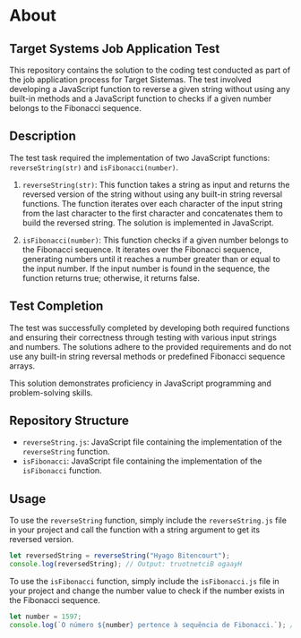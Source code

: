 # About

## Target Systems Job Application Test

This repository contains the solution to the coding test conducted as part of the job application process for Target Sistemas. The test involved developing a JavaScript function to reverse a given string without using any built-in methods and a JavaScript function to checks if a given number belongs to the Fibonacci sequence.

## Description

The test task required the implementation of two JavaScript functions: `reverseString(str)` and `isFibonacci(number)`.

1. `reverseString(str)`: This function takes a string as input and returns the reversed version of the string without using any built-in string reversal functions. The function iterates over each character of the input string from the last character to the first character and concatenates them to build the reversed string. The solution is implemented in JavaScript.

2. `isFibonacci(number)`: This function checks if a given number belongs to the Fibonacci sequence. It iterates over the Fibonacci sequence, generating numbers until it reaches a number greater than or equal to the input number. If the input number is found in the sequence, the function returns true; otherwise, it returns false.

## Test Completion

The test was successfully completed by developing both required functions and ensuring their correctness through testing with various input strings and numbers. The solutions adhere to the provided requirements and do not use any built-in string reversal methods or predefined Fibonacci sequence arrays.

This solution demonstrates proficiency in JavaScript programming and problem-solving skills.


## Repository Structure

- `reverseString.js`: JavaScript file containing the implementation of the `reverseString` function.
- `isFibonacci`: JavaScript file containing the implementation of the `isFibonacci` function.

## Usage

To use the `reverseString` function, simply include the `reverseString.js` file in your project and call the function with a string argument to get its reversed version.

```javascript
let reversedString = reverseString("Hyago Bitencourt");
console.log(reversedString); // Output: truotnetciB ogaayH
```

To use the `isFibonacci` function, simply include the `isFibonacci.js` file in your project and change the number value to check if the number exists in the Fibonacci sequence.

```javascript
let number = 1597;
console.log(`O número ${number} pertence à sequência de Fibonacci.`); // Output: O número 1597 pertence à sequência de Fibonacci.



